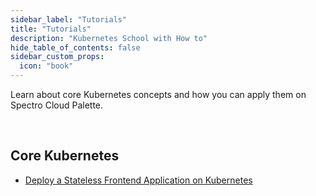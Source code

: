 ```yaml
---
sidebar_label: "Tutorials"
title: "Tutorials"
description: "Kubernetes School with How to"
hide_table_of_contents: false
sidebar_custom_props:
  icon: "book"
---
```


Learn about core Kubernetes concepts and how you can apply them on Spectro Cloud Palette.

<br />

## Core Kubernetes

- [Deploy a Stateless Frontend Application on Kubernetes](deploy-stateless-frontend-app.md)
